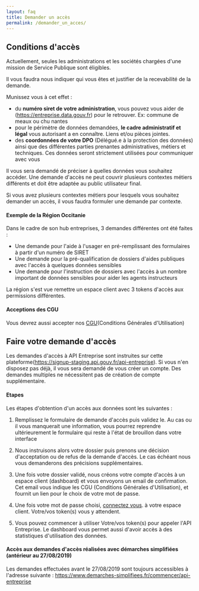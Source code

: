 ```yaml
---
layout: faq
title: Demander un accès
permalink: /demander_un_acces/
---
```


## Conditions d'accès

Actuellement, seules les administrations et les sociétés chargées d'une mission
de Service Publique sont éligibles.

Il vous faudra nous indiquer qui vous êtes et justifier de la recevabilité de la demande.

Munissez vous à cet effet :

* du **numéro siret de votre administration**, vous pouvez vous aider de
  (https://entreprise.data.gouv.fr) pour le retrouver. Ex: commune de meaux
  ou chu nantes
* pour le périmètre de données demandées, **le cadre administratif et légal** vous autorisant
  a en connaître. Liens et/ou pièces jointes.
* des **coordonnées de votre DPO** (Délégué.e à la protection des données) ainsi que
  des différentes parties prenantes administratives, métiers et techniques. Ces
  données seront strictement utilisées pour communiquer avec vous

Il vous sera demandé de préciser à quelles données vous souhaitez accéder. Une
demande d'accès ne peut couvrir plusieurs contextes métiers différents et doit
être adaptée au public utilisateur final.

Si vous avez plusieurs contextes métiers pour lesquels vous souhaitez demander
un accès, il vous faudra formuler une demande par contexte.

#### Exemple de la Région Occitanie

Dans le cadre de son hub entreprises, 3 demandes différentes ont été faites :
  * Une demande pour l'aide à l'usager en pré-remplissant des formulaires à
    partir d'un numéro de SIRET
  * Une demande pour la pré-qualification de dossiers d'aides publiques avec
    l'accès à quelques données sensibles
  * Une demande pour l'instruction de dossiers avec l'accès à un nombre
    important de données sensibles pour aider les agents instructeurs

La région s'est vue remettre un espace client avec 3 tokens d'accès aux
permissions différentes.

#### Acceptions des CGU

Vous devrez aussi accepter nos [CGU](https://entreprise.api.gouv.fr/cgu/)(Conditions Générales d'Utilisation)

## Faire votre demande d'accès

Les demandes d'accès à API Entreprise sont instruites sur cette plateforme(https://signup-staging.api.gouv.fr/api-entreprise).
Si vous n'en disposez pas déjà, il vous sera demandé de vous créer un compte. Des demandes multiples ne nécessitent pas de création de compte supplémentaire.


#### Etapes

Les étapes d'obtention d'un accès aux données sont les suivantes :

  1. Remplissez le formulaire de demande d'accès puis validez le. Au cas ou il
     vous manquerait une information, vous pourrez reprendre ultérieurement le formulaire qui
     reste à l'état de brouillon dans votre interface

  2. Nous instruisons alors votre dossier puis prenons une décision d'acceptation ou de refus
     de la demande d'accès. Le cas échéant nous vous demanderons des précisions
     supplémentaires.

  3. Une fois votre dossier validé, nous créons votre compte d'accès à un espace client (dashboard) et vous envoyons un email de confirmation. Cet email vous indique les CGU (Conditions Générales d'Utilisation), et fournit un lien pour le choix de votre mot de passe.

  4. Une fois votre mot de passe choisi, [connectez vous](https://dashboard.entreprise.api.gouv.fr/login).
     à votre espace client. Votre/vos token(s) vous y attendent.

  5. Vous pouvez commencer à utiliser Votre/vos token(s) pour appeler l'API Entreprise. Le dashboard vous permet aussi d'avoir accès à des statistiques d'utilisation des données.

#### Accès aux demandes d'accès réalisées avec démarches simplifiées (antérieur au 27/08/2019)

Les demandes effectuées avant le 27/08/2019 sont toujours accessibles à l'adresse suivante :
https://www.demarches-simplifiees.fr/commencer/api-entreprise


